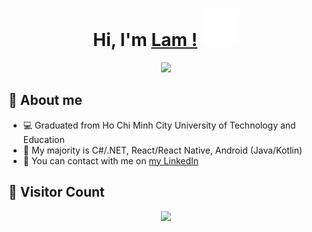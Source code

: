  <h1 align="center">Hi, I'm <a href="https://github.com/builam66">Lam !<a>
 <img src="https://github.com/Kathryn-Jie/Kathryn-Jie/blob/main/wave.gif" width="60px" /></h1>
  
<p align="center">
 <a href="#"><img src="https://readme-typing-svg.herokuapp.com/?lines=Sometimes,%20a%20single%20chance%20is%20all%20it%20takes%20to%20turn%20dreams%20into%20reality&font=Fira%20Code&center=true&width=1000&height=45&color=505050&vCenter=true&size=22&repeat=false"></a>
</p>
  

  
## 📖 About me
* 💻 Graduated from Ho Chi Minh City University of Technology and Education
* 🎨 My majority is C#/.NET, React/React Native, Android (Java/Kotlin)
* 🔗 You can contact with me on [my LinkedIn](https://www.linkedin.com/in/buiphuclam/)

## 🚀 Visitor Count
 <p align="center"> 
  <img src="https://profile-counter.glitch.me/builam66/count.svg" />
</p>
